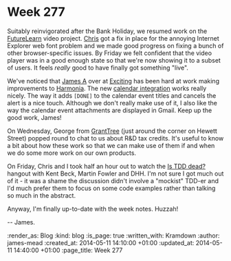 Week 277
========

Suitably reinvigorated after the Bank Holiday, we resumed work on the [FutureLearn][] video project. [Chris][] got a fix in place for the annoying Internet Explorer web font problem and we made good progress on fixing a bunch of other browser-specific issues. By Friday we felt confident that the video player was in a good enough state so that we're now showing it to a subset of users. It feels _really_ good to have finally got something "live".

We've noticed that [James A][] over at [Exciting][] has been hard at work making improvements to [Harmonia][]. The new [calendar integration][] works really nicely. The way it adds `[DONE]` to the calendar event titles and cancels the alert is a nice touch. Although we don't really make use of it, I also like the way the calendar event attachments are displayed in Gmail. Keep up the good work, James!

On Wednesday, George from [GrantTree][] (just around the corner on Hewett Street) popped round to chat to us about R&D tax credits. It's useful to know a bit about how these work so that we can make use of them if and when we do some more work on our own products.

On Friday, Chris and I took half an hour out to watch the [Is TDD dead?][] hangout with Kent Beck, Martin Fowler and DHH. I'm not sure I got much out of it - it was a shame the discussion didn't involve a "mockist" TDD-er and I'd much prefer them to focus on some code examples rather than talking so much in the abstract.

Anyway, I'm finally up-to-date with the week notes. Huzzah!

-- James.


[Chris]: /chris-roos
[FutureLearn]: https://www.futurelearn.com/
[James A]: /james-adam
[Exciting]: http://exciting.io/
[Harmonia]: https://harmonia.io/
[calendar integration]: http://harmonia.io/blog/feature-spotlight-calendar-integration/
[GrantTree]: http://granttree.co.uk/
[Is TDD dead?]: http://martinfowler.com/snips/201405071053.html


:render_as: Blog
:kind: blog
:is_page: true
:written_with: Kramdown
:author: james-mead
:created_at: 2014-05-11 14:10:00 +01:00
:updated_at: 2014-05-11 14:40:00 +01:00
:page_title: Week 277
